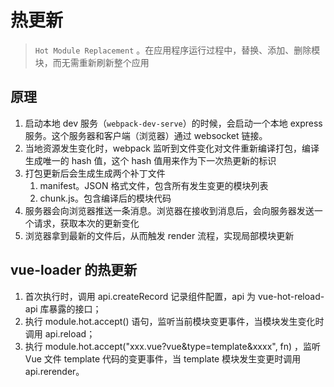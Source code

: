 # 热更新

> `Hot Module Replacement` 。在应用程序运行过程中，替换、添加、删除模块，而无需重新刷新整个应用

## 原理

1. 启动本地 dev 服务（`webpack-dev-serve`）的时候，会启动一个本地 express 服务。这个服务器和客户端（浏览器）通过 websocket 链接。
2. 当地资源发生变化时，webpack 监听到文件变化对文件重新编译打包，编译生成唯一的 hash 值，这个 hash 值用来作为下一次热更新的标识
3. 打包更新后会生成生成两个补丁文件
   1. manifest。JSON 格式文件，包含所有发生变更的模块列表
   2. chunk.js。包含编译后的模块代码
4. 服务器会向浏览器推送一条消息。浏览器在接收到消息后，会向服务器发送一个请求，获取本次的更新变化
5. 浏览器拿到最新的文件后，从而触发 render 流程，实现局部模块更新

## vue-loader 的热更新

1. 首次执行时，调用 api.createRecord 记录组件配置，api 为 vue-hot-reload-api 库暴露的接口；
2. 执行 module.hot.accept() 语句，监听当前模块变更事件，当模块发生变化时调用 api.reload；
3. 执行 module.hot.accept("xxx.vue?vue&type=template&xxxx", fn) ，监听 Vue 文件 template 代码的变更事件，当 template 模块发生变更时调用 api.rerender。
